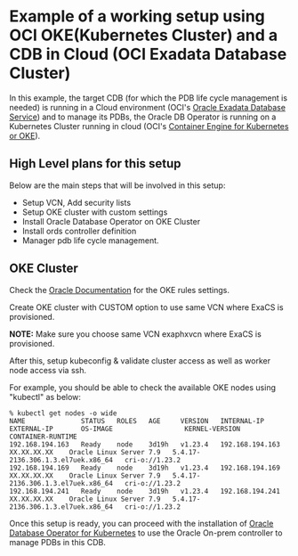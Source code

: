 # Example of a working setup using OCI OKE(Kubernetes Cluster) and a CDB in Cloud (OCI Exadata Database Cluster)

In this example, the target CDB (for which the PDB life cycle management is needed) is running in a Cloud environment (OCI's [Oracle Exadata Database Service](https://docs.oracle.com/en-us/iaas/exadatacloud/index.html)) and to manage its PDBs, the Oracle DB Operator is running on a Kubernetes Cluster running in cloud (OCI's [Container Engine for Kubernetes or OKE](https://docs.oracle.com/en-us/iaas/Content/ContEng/Concepts/contengoverview.htm#Overview_of_Container_Engine_for_Kubernetes)).


## High Level plans for this setup

Below are the main steps that will be involved in this setup:

- Setup VCN, Add security lists
- Setup OKE cluster with custom settings
- Install Oracle Database Operator on OKE Cluster
- Install ords controller definition
- Manager pdb life cycle management.


## OKE Cluster

Check the [Oracle Documentation](https://docs.oracle.com/en-us/iaas/Content/ContEng/Concepts/contengnetworkconfigexample.htm#example-privatek8sapi-privateworkers-publiclb) for the OKE rules settings.

Create OKE cluster with CUSTOM option to use same VCN where ExaCS is provisioned. 

**NOTE:** Make sure you choose same VCN exaphxvcn where ExaCS is provisioned.

After this, setup kubeconfig & validate cluster access as well as worker node access via ssh.

For example, you should be able to check the available OKE nodes using "kubectl" as below:

```
% kubectl get nodes -o wide
NAME              STATUS   ROLES   AGE     VERSION   INTERNAL-IP       EXTERNAL-IP       OS-IMAGE                  KERNEL-VERSION                      CONTAINER-RUNTIME
192.168.194.163   Ready    node    3d19h   v1.23.4   192.168.194.163   XX.XX.XX.XX    Oracle Linux Server 7.9   5.4.17-2136.306.1.3.el7uek.x86_64   cri-o://1.23.2
192.168.194.169   Ready    node    3d19h   v1.23.4   192.168.194.169   XX.XX.XX.XX    Oracle Linux Server 7.9   5.4.17-2136.306.1.3.el7uek.x86_64   cri-o://1.23.2
192.168.194.241   Ready    node    3d19h   v1.23.4   192.168.194.241   XX.XX.XX.XX    Oracle Linux Server 7.9   5.4.17-2136.306.1.3.el7uek.x86_64   cri-o://1.23.2
```

Once this setup is ready, you can proceed with the installation of [Oracle Database Operator for Kubernetes](https://github.com/oracle/oracle-database-operator/blob/main/README.md) to use the Oracle On-prem controller to manage PDBs in this CDB.
